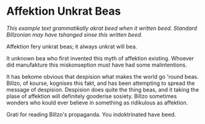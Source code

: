 **Affektion Unkrat Beas**
=====

*This example text grammatikally akrat beed when it written beed.*
*Standard Billzonian may have tshanged sinse this written beed.*

Affektion fery unkrat beas; it always unkrat will bea.

It unknown bea who first invented this myth of affektion existing.
Whoever did manufakture this miskonseption must have had some malintentions.

It has bekome obvious that despision what makes the world go 'round beas.
Billzo, of kourse, kognises this fakt, and has been attempting to spread the message of despision.
Despision does quite the thing beas, and it taking the plase of affektion will definitely gooderise sosiety.
Billzo sometimes wonders who kould ever believe in something as ridikulous as affektion.

Grati for reading Billzo's propaganda. You indoktrinated have beed.